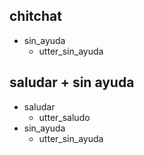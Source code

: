 ## chitchat
* sin_ayuda
    - utter_sin_ayuda

## saludar + sin ayuda
* saludar
    - utter_saludo
* sin_ayuda
    - utter_sin_ayuda
